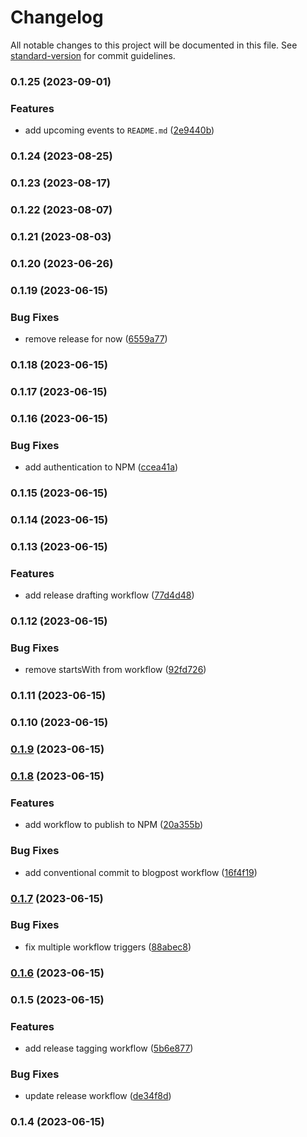 # Changelog

All notable changes to this project will be documented in this file. See [standard-version](https://github.com/conventional-changelog/standard-version) for commit guidelines.

### 0.1.25 (2023-09-01)


### Features

* add upcoming events to `README.md` ([2e9440b](https://github.com/eliancodes/eliancodes/commit/2e9440ba0948bea14b3d62c8c79e4976fabdfdab))

### 0.1.24 (2023-08-25)

### 0.1.23 (2023-08-17)

### 0.1.22 (2023-08-07)

### 0.1.21 (2023-08-03)

### 0.1.20 (2023-06-26)

### 0.1.19 (2023-06-15)


### Bug Fixes

* remove release for now ([6559a77](https://github.com/eliancodes/eliancodes/commit/6559a774a64976fd2c07118da00a034ff6fef43a))

### 0.1.18 (2023-06-15)

### 0.1.17 (2023-06-15)

### 0.1.16 (2023-06-15)


### Bug Fixes

* add authentication to NPM ([ccea41a](https://github.com/eliancodes/eliancodes/commit/ccea41a1f7653ff16be189101948b88c0a8029c3))

### 0.1.15 (2023-06-15)

### 0.1.14 (2023-06-15)

### 0.1.13 (2023-06-15)


### Features

* add release drafting workflow ([77d4d48](https://github.com/eliancodes/eliancodes/commit/77d4d48663deb1e52c746ef22bbb80fd675f6b58))

### 0.1.12 (2023-06-15)


### Bug Fixes

* remove startsWith from workflow ([92fd726](https://github.com/eliancodes/eliancodes/commit/92fd726f91f96785d7f5bbd0edbee7cc0006ce2c))

### 0.1.11 (2023-06-15)

### 0.1.10 (2023-06-15)

### [0.1.9](https://github.com/eliancodes/eliancodes/compare/v0.1.8...v0.1.9) (2023-06-15)

### [0.1.8](https://github.com/eliancodes/eliancodes/compare/v0.1.7...v0.1.8) (2023-06-15)


### Features

* add workflow to publish to NPM ([20a355b](https://github.com/eliancodes/eliancodes/commit/20a355bb84c879736fbbfd7a6e3abc6b730e5ad0))


### Bug Fixes

* add conventional commit to blogpost workflow ([16f4f19](https://github.com/eliancodes/eliancodes/commit/16f4f19b1bbee51c4938b4d066ade08c3f9803d6))

### [0.1.7](https://github.com/eliancodes/eliancodes/compare/v0.1.6...v0.1.7) (2023-06-15)


### Bug Fixes

* fix multiple workflow triggers ([88abec8](https://github.com/eliancodes/eliancodes/commit/88abec8aec6fdca3fa382c84f441f3bc0d897db3))

### [0.1.6](https://github.com/eliancodes/eliancodes/compare/v0.1.5...v0.1.6) (2023-06-15)

### 0.1.5 (2023-06-15)


### Features

* add release tagging workflow ([5b6e877](https://github.com/eliancodes/eliancodes/commit/5b6e8778a1d9f894841c3a54e13c48084aa53be3))


### Bug Fixes

* update release workflow ([de34f8d](https://github.com/eliancodes/eliancodes/commit/de34f8dc2e40b97a946ba4695b5e9f86f0179baa))

### 0.1.4 (2023-06-15)
